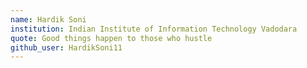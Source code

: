 ```yaml
---
name: Hardik Soni
institution: Indian Institute of Information Technology Vadodara
quote: Good things happen to those who hustle
github_user: HardikSoni11
---
```

